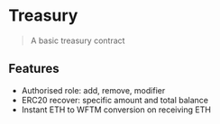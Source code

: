 # Treasury
> A basic treasury contract

## Features
- Authorised role: add, remove, modifier
- ERC20 recover: specific amount and total balance
- Instant ETH to WFTM conversion on receiving ETH